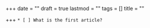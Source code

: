 +++
date = ""
draft = true
lastmod = ""
tags = []
title = ""

+++
`* [ ] What is the first article?`